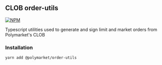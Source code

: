 ## CLOB order-utils

<a href='https://www.npmjs.com/package/@polymarket/order-utils'>
    <img src='https://img.shields.io/npm/v/@polymarket/order-utils.svg' alt='NPM'/>
</a>

Typescript utilities used to generate and sign limit and market orders from Polymarket's CLOB

### Installation

`yarn add @polymarket/order-utils`